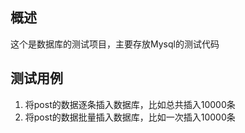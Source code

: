 ## 概述
这个是数据库的测试项目，主要存放Mysql的测试代码

## 测试用例
1. 将post的数据逐条插入数据库，比如总共插入10000条
2. 将post的数据批量插入数据库，比如一次插入10000条